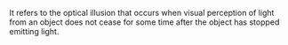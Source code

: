 It refers to the optical illusion that occurs when visual perception of light from an object does not cease for some time after the object has stopped emitting light.

